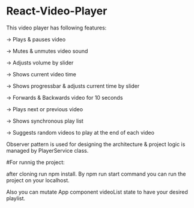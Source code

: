 # React-Video-Player
This video player has following features:

-> Plays & pauses video

-> Mutes & unmutes video sound

-> Adjusts volume by slider

-> Shows current video time

-> Shows progressbar & adjusts current time by slider

-> Forwards & Backwards video for 10 seconds

-> Plays next or previous video

-> Shows synchronous play list

-> Suggests random videos to play at the end of each video

Observer pattern is used for designing the architecture & project logic is managed by PlayerService class.

#For runnig the project:

after cloning run npm install. By npm run start command you can run the project on your localhost.

Also you can mutate App component videoList state to have your desired playlist.
